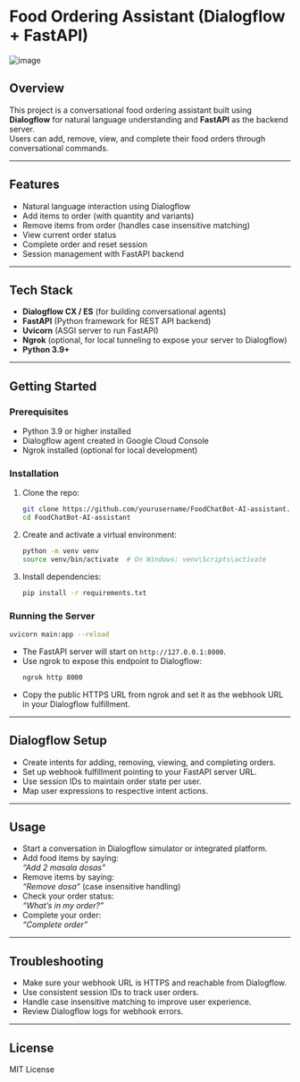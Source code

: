 # Food Ordering Assistant (Dialogflow + FastAPI)
![image](https://github.com/user-attachments/assets/00b2e094-ce90-4368-9a26-1d006856c287)
## Overview

This project is a conversational food ordering assistant built using **Dialogflow** for natural language understanding and **FastAPI** as the backend server.  
Users can add, remove, view, and complete their food orders through conversational commands.

---

## Features

- Natural language interaction using Dialogflow
- Add items to order (with quantity and variants)
- Remove items from order (handles case insensitive matching)
- View current order status
- Complete order and reset session
- Session management with FastAPI backend

---


## Tech Stack

- **Dialogflow CX / ES** (for building conversational agents)
- **FastAPI** (Python framework for REST API backend)
- **Uvicorn** (ASGI server to run FastAPI)
- **Ngrok** (optional, for local tunneling to expose your server to Dialogflow)
- **Python 3.9+**

---

## Getting Started

### Prerequisites

- Python 3.9 or higher installed
- Dialogflow agent created in Google Cloud Console
- Ngrok installed (optional for local development)

### Installation

1. Clone the repo:
   ```bash
   git clone https://github.com/yourusername/FoodChatBot-AI-assistant.git
   cd FoodChatBot-AI-assistant
   ```

2. Create and activate a virtual environment:
   ```bash
   python -m venv venv
   source venv/bin/activate  # On Windows: venv\Scripts\activate
   ```

3. Install dependencies:
   ```bash
   pip install -r requirements.txt
   ```

### Running the Server

```bash
uvicorn main:app --reload
```

- The FastAPI server will start on `http://127.0.0.1:8000`.
- Use ngrok to expose this endpoint to Dialogflow:
  ```bash
  ngrok http 8000
  ```
- Copy the public HTTPS URL from ngrok and set it as the webhook URL in your Dialogflow fulfillment.

---

## Dialogflow Setup

- Create intents for adding, removing, viewing, and completing orders.
- Set up webhook fulfillment pointing to your FastAPI server URL.
- Use session IDs to maintain order state per user.
- Map user expressions to respective intent actions.

---

## Usage

- Start a conversation in Dialogflow simulator or integrated platform.
- Add food items by saying:  
  *“Add 2 masala dosas”*  
- Remove items by saying:  
  *“Remove dosa”* (case insensitive handling)
- Check your order status:  
  *“What’s in my order?”*  
- Complete your order:  
  *“Complete order”*

---

## Troubleshooting

- Make sure your webhook URL is HTTPS and reachable from Dialogflow.
- Use consistent session IDs to track user orders.
- Handle case insensitive matching to improve user experience.
- Review Dialogflow logs for webhook errors.

---

## License

MIT License
